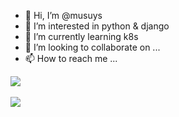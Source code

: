 - 👋 Hi, I’m @musuys
- 👀 I’m interested in python & django
- 🌱 I’m currently learning k8s
- 💞️ I’m looking to collaborate on ...
- 📫 How to reach me ...

<!---
musuys/musuys is a ✨ special ✨ repository because its `README.md` (this file) appears on your GitHub profile.
You can click the Preview link to take a look at your changes.
--->
<div>
  <img src="https://github-readme-stats.vercel.app/api/top-langs/?username=musuys&layout=compact&hide=css,html"><br><br>
  <img src="https://github-readme-stats.vercel.app/api?username=musuys&show_icons=true&theme=tokyonight">
</div>
